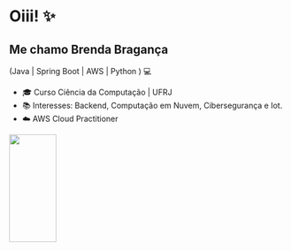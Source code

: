 
<h1>Oiii! ✨</h1>


## Me chamo Brenda Bragança
(Java | Spring Boot | AWS | Python ) 💻
- 🎓 Curso Ciência da Computação | UFRJ
- 📚 Interesses: Backend, Computação em Nuvem, Cibersegurança e Iot.
- ☁️ AWS Cloud Practitioner

<div align="left">
  
  <img width="41%" height="195px" src="https://github-readme-stats.vercel.app/api/top-langs/?username=BrendaBraganca&layout=compact&hide_border=true&title_color=ffff52&text_color=ffffbf&bg_color=0d1117" />
  
 </div>


